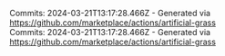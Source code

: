 Commits: 2024-03-21T13:17:28.466Z - Generated via https://github.com/marketplace/actions/artificial-grass
<br>
Commits: 2024-03-21T13:17:28.466Z - Generated via https://github.com/marketplace/actions/artificial-grass
<br>
